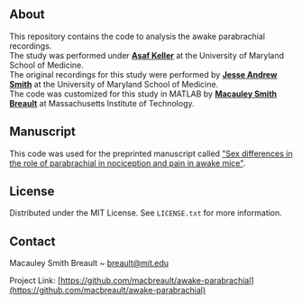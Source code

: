 <!-- PROJECT LOGO -->
<br />

<!-- MANUSCRIPT -->
## About
  <p>
    This repository contains the code to analysis the awake parabrachial recordings.<br>
    The study was performed under <a href="https://scholar.google.com/citations?user=htsWCH0AAAAJ&hl=en"><strong>Asaf Keller</strong></a> at the University of Maryland School of Medicine.<br>
    The original recordings for this study were performed by <a href="https://scholar.google.com/citations?user=rWdIXYQAAAAJ&hl=en&oi=sra"><strong>Jesse Andrew Smith</strong></a> at the University of Maryland School of Medicine.<br>
    The code was customized for this study in MATLAB by <a href="https://scholar.google.com/citations?user=P7H-ha0AAAAJ&hl=en"><strong>Macauley Smith Breault</strong></a> at Massachusetts Institute of Technology.
  </p>
</div>



<!-- TABLE OF CONTENTS -->
<!-- <details>
  <summary>Table of Contents</summary>
  <ol>
    <li>
      <a href="#about-the-project">About The Project</a>
      <ul>
        <li><a href="#built-with">Built With</a></li>
      </ul>
    </li>
    <li>
      <a href="#getting-started">Getting Started</a>
      <ul>
        <li><a href="#prerequisites">Prerequisites</a></li>
        <li><a href="#installation">Installation</a></li>
      </ul>
    </li>
    <li><a href="#usage">Usage</a></li>
    <li><a href="#roadmap">Roadmap</a></li>
    <li><a href="#contributing">Contributing</a></li>
    <li><a href="#license">License</a></li>
    <li><a href="#contact">Contact</a></li>
    <li><a href="#acknowledgments">Acknowledgments</a></li>
  </ol>
</details>
-->



<!-- ABOUT THE PROJECT -->
<!--
## About The Project

Here's a blank template to get started: To avoid retyping too much info. Do a search and replace with your text editor for the following: `github_username`, `repo_name`, `twitter_handle`, `linkedin_username`, `email_client`, `email`, `project_title`, `project_description`


### Built With

* [![Next][Next.js]][Next-url]
* [![React][React.js]][React-url]
* [![Vue][Vue.js]][Vue-url]
* [![Angular][Angular.io]][Angular-url]
* [![Svelte][Svelte.dev]][Svelte-url]
* [![Laravel][Laravel.com]][Laravel-url]
* [![Bootstrap][Bootstrap.com]][Bootstrap-url]
* [![JQuery][JQuery.com]][JQuery-url]

-->


<!-- GETTING STARTED -->
<!--
## Getting Started

This is an example of how you may give instructions on setting up your project locally.
To get a local copy up and running follow these simple example steps.

### Prerequisites

This is an example of how to list things you need to use the software and how to install them.
* npm
  ```sh
  npm install npm@latest -g
  ```

### Installation

1. Get a free API Key at [https://example.com](https://example.com)
2. Clone the repo
   ```sh
   git clone https://github.com/github_username/repo_name.git
   ```
3. Install NPM packages
   ```sh
   npm install
   ```
4. Enter your API in `config.js`
   ```js
   const API_KEY = 'ENTER YOUR API';
   ```

-->


<!-- USAGE EXAMPLES -->
<!--
## Usage

Use this space to show useful examples of how a project can be used. Additional screenshots, code examples and demos work well in this space. You may also link to more resources.

_For more examples, please refer to the [Documentation](https://example.com)_

-->


<!-- ROADMAP -->
<!--
## Roadmap

- [ ] Feature 1
- [ ] Feature 2
- [ ] Feature 3
    - [ ] Nested Feature

See the [open issues](https://github.com/github_username/repo_name/issues) for a full list of proposed features (and known issues).

-->


<!-- CONTRIBUTING -->
<!--
## Contributing

Contributions are what make the open source community such an amazing place to learn, inspire, and create. Any contributions you make are **greatly appreciated**.

If you have a suggestion that would make this better, please fork the repo and create a pull request. You can also simply open an issue with the tag "enhancement".
Don't forget to give the project a star! Thanks again!

1. Fork the Project
2. Create your Feature Branch (`git checkout -b feature/AmazingFeature`)
3. Commit your Changes (`git commit -m 'Add some AmazingFeature'`)
4. Push to the Branch (`git push origin feature/AmazingFeature`)
5. Open a Pull Request

-->

<!-- MANUSCRIPT -->
## Manuscript

This code was used for the preprinted manuscript called <a href="https://www.biorxiv.org/content/10.1101/2023.03.22.533230v2.abstract">"Sex differences in the role of parabrachial in nociception and pain in awake mice"</a>.




<!-- LICENSE -->
## License

Distributed under the MIT License. See `LICENSE.txt` for more information.




<!-- CONTACT -->
## Contact

Macauley Smith Breault ~ breault@mit.edu

Project Link: [https://github.com/macbreault/awake-parabrachial](https://github.com/macbreault/awake-parabrachial)



<!-- ACKNOWLEDGMENTS -->
<!--
## Acknowledgments

* []()
* []()
* []()

-—> 
